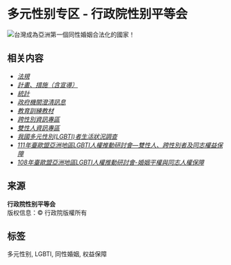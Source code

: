 # 多元性别专区 - 行政院性别平等会

![台灣成為亞洲第一個同性婚姻合法化的國家！](/File/1688ABDD0E272F0D?s=l)

## 相关内容

- [_法規_](/Page/3996F8497A09B1AD)
- [_計畫、措施（含宣導）_](/Page/64A4D1DAF600FA3E)
- [_統計_](/Page/C654316D7194889D)
- [_政府機關澄清訊息_](/Page/E7A3C88DC7845D02)
- [_教育訓練教材_](/Page/9C0B08279246AD6C)
- [_跨性別資訊專區_](/Page/89D22259C32BB1A1)
- [_雙性人資訊專區_](/Page/4441C8CED10FC1B9)
- [_我國多元性別(LGBTI)者生活狀況調查_](https://gec.ey.gov.tw/Page/A741C28EBA3EBEA9/89136e15-a948-4f86-9184-b07824ea7daa)
- [_111年臺歐盟亞洲地區LGBTI人權推動研討會—雙性人、跨性別者及同志權益保障_](/Page/E63AAD336FAE2E3C)
- [_108年臺歐盟亞洲地區LGBTI人權推動研討會-婚姻平權與同志人權保障_](/Page/2D251362878CFDC0)

## 来源
**行政院性别平等会**  
版权信息：© 行政院版權所有

## 标签
多元性别, LGBTI, 同性婚姻, 权益保障